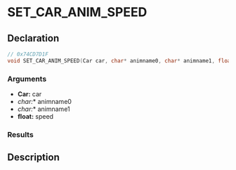 # SET_CAR_ANIM_SPEED

## Declaration
```cpp
// 0x74CD7D1F
void SET_CAR_ANIM_SPEED(Car car, char* animname0, char* animname1, float speed);
```

### Arguments
- **Car:** car
- **char*:** animname0
- **char*:** animname1
- **float:** speed

### Results

## Description
